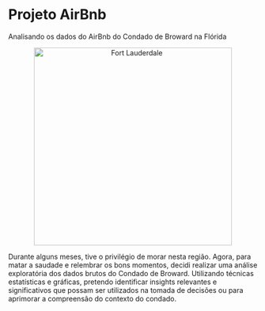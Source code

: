 # Projeto AirBnb
Analisando os dados do AirBnb do Condado de Broward na Flórida

</p><p align="center">
<img src="https://assets.simpleviewinc.com/simpleview/image/upload/c_fill,f_jpg,h_360,q_65,w_640/v1/clients/ftlauderdale-redesign/hero_image_6a77df22-2c1a-4393-b5ff-b1a11efeab92.jpg" alt="Fort Lauderdale"height=400px>
</p>

Durante alguns meses, tive o privilégio de morar nesta região. Agora, para matar a saudade e relembrar os bons momentos, decidi realizar uma análise exploratória dos dados brutos do Condado de Broward. Utilizando técnicas estatísticas e gráficas, pretendo identificar insights relevantes e significativos que possam ser utilizados na tomada de decisões ou para aprimorar a compreensão do contexto do condado.



